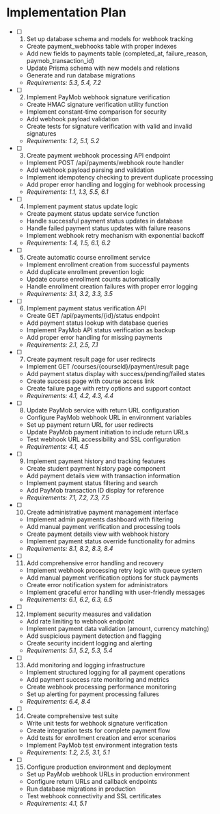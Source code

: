 # Implementation Plan

- [ ] 1. Set up database schema and models for webhook tracking
  - Create payment_webhooks table with proper indexes
  - Add new fields to payments table (completed_at, failure_reason, paymob_transaction_id)
  - Update Prisma schema with new models and relations
  - Generate and run database migrations
  - _Requirements: 5.3, 5.4, 7.2_

- [ ] 2. Implement PayMob webhook signature verification
  - Create HMAC signature verification utility function
  - Implement constant-time comparison for security
  - Add webhook payload validation
  - Create tests for signature verification with valid and invalid signatures
  - _Requirements: 1.2, 5.1, 5.2_

- [ ] 3. Create payment webhook processing API endpoint
  - Implement POST /api/payments/webhook route handler
  - Add webhook payload parsing and validation
  - Implement idempotency checking to prevent duplicate processing
  - Add proper error handling and logging for webhook processing
  - _Requirements: 1.1, 1.3, 5.5, 6.1_

- [ ] 4. Implement payment status update logic
  - Create payment status update service function
  - Handle successful payment status updates in database
  - Handle failed payment status updates with failure reasons
  - Implement webhook retry mechanism with exponential backoff
  - _Requirements: 1.4, 1.5, 6.1, 6.2_

- [ ] 5. Create automatic course enrollment service
  - Implement enrollment creation from successful payments
  - Add duplicate enrollment prevention logic
  - Update course enrollment counts automatically
  - Handle enrollment creation failures with proper error logging
  - _Requirements: 3.1, 3.2, 3.3, 3.5_

- [ ] 6. Implement payment status verification API
  - Create GET /api/payments/{id}/status endpoint
  - Add payment status lookup with database queries
  - Implement PayMob API status verification as backup
  - Add proper error handling for missing payments
  - _Requirements: 2.1, 2.5, 7.1_

- [ ] 7. Create payment result page for user redirects
  - Implement GET /courses/{courseId}/payment/result page
  - Add payment status display with success/pending/failed states
  - Create success page with course access link
  - Create failure page with retry options and support contact
  - _Requirements: 4.1, 4.2, 4.3, 4.4_

- [ ] 8. Update PayMob service with return URL configuration
  - Configure PayMob webhook URL in environment variables
  - Set up payment return URL for user redirects
  - Update PayMob payment initiation to include return URLs
  - Test webhook URL accessibility and SSL configuration
  - _Requirements: 4.1, 4.5_

- [ ] 9. Implement payment history and tracking features
  - Create student payment history page component
  - Add payment details view with transaction information
  - Implement payment status filtering and search
  - Add PayMob transaction ID display for reference
  - _Requirements: 7.1, 7.2, 7.3, 7.5_

- [ ] 10. Create administrative payment management interface
  - Implement admin payments dashboard with filtering
  - Add manual payment verification and processing tools
  - Create payment details view with webhook history
  - Implement payment status override functionality for admins
  - _Requirements: 8.1, 8.2, 8.3, 8.4_

- [ ] 11. Add comprehensive error handling and recovery
  - Implement webhook processing retry logic with queue system
  - Add manual payment verification options for stuck payments
  - Create error notification system for administrators
  - Implement graceful error handling with user-friendly messages
  - _Requirements: 6.1, 6.2, 6.3, 6.5_

- [ ] 12. Implement security measures and validation
  - Add rate limiting to webhook endpoint
  - Implement payment data validation (amount, currency matching)
  - Add suspicious payment detection and flagging
  - Create security incident logging and alerting
  - _Requirements: 5.1, 5.2, 5.3, 5.4_

- [ ] 13. Add monitoring and logging infrastructure
  - Implement structured logging for all payment operations
  - Add payment success rate monitoring and metrics
  - Create webhook processing performance monitoring
  - Set up alerting for payment processing failures
  - _Requirements: 6.4, 8.4_

- [ ] 14. Create comprehensive test suite
  - Write unit tests for webhook signature verification
  - Create integration tests for complete payment flow
  - Add tests for enrollment creation and error scenarios
  - Implement PayMob test environment integration tests
  - _Requirements: 1.2, 2.5, 3.1, 5.1_

- [ ] 15. Configure production environment and deployment
  - Set up PayMob webhook URLs in production environment
  - Configure return URLs and callback endpoints
  - Run database migrations in production
  - Test webhook connectivity and SSL certificates
  - _Requirements: 4.1, 5.1_